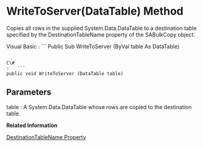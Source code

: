 <!-- loio3c0d4e4b6c5f1014ad0a9eaa80ff41dc -->

# WriteToServer\(DataTable\) Method

Copies all rows in the supplied System.Data.DataTable to a destination table specified by the DestinationTableName property of the SABulkCopy object.



Visual Basic
:   ```
Public Sub WriteToServer (ByVal table As DataTable)
```

C\#
:   ```
public void WriteToServer (DataTable table)
```



## Parameters

table
:   A System.Data.DataTable whose rows are copied to the destination table.

**Related Information**  


[DestinationTableName Property](destinationtablename-property-3c0cf31.md "Gets or sets the name of the destination table on the database server.")

